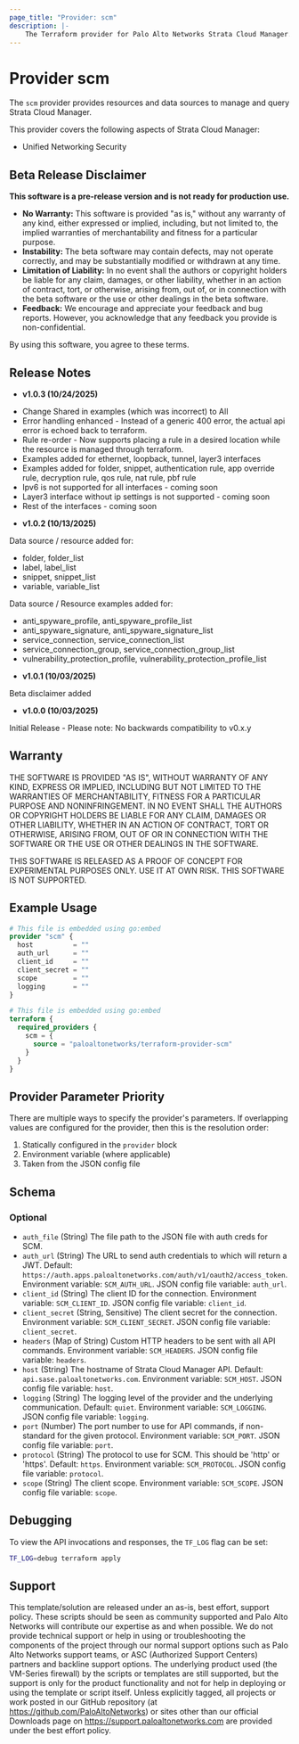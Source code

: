 ```yaml
---
page_title: "Provider: scm"
description: |-
    The Terraform provider for Palo Alto Networks Strata Cloud Manager.
---
```


# Provider scm

The `scm` provider provides resources and data sources to manage and query Strata Cloud Manager.

This provider covers the following aspects of Strata Cloud Manager:
* Unified Networking Security

## Beta Release Disclaimer

**This software is a pre-release version and is not ready for production use.**

*   **No Warranty:** This software is provided "as is," without any warranty of any kind, either expressed or implied, including, but not limited to, the implied warranties of merchantability and fitness for a particular purpose.
*   **Instability:** The beta software may contain defects, may not operate correctly, and may be substantially modified or withdrawn at any time.
*   **Limitation of Liability:** In no event shall the authors or copyright holders be liable for any claim, damages, or other liability, whether in an action of contract, tort, or otherwise, arising from, out of, or in connection with the beta software or the use or other dealings in the beta software.
*   **Feedback:** We encourage and appreciate your feedback and bug reports. However, you acknowledge that any feedback you provide is non-confidential.

By using this software, you agree to these terms.

## Release Notes

*   **v1.0.3 (10/24/2025)**

- Change Shared in examples (which was incorrect) to All
- Error handling enhanced - Instead of a generic 400 error, the actual api error is echoed back to terraform.
- Rule re-order - Now supports placing a rule in a desired location while the resource is managed through terraform.
- Examples added for ethernet, loopback, tunnel, layer3 interfaces
- Examples added for folder, snippet, authentication rule, app override rule, decryption rule, qos rule, nat rule, pbf rule
- Ipv6 is not supported for all interfaces - coming soon
- Layer3 interface without ip settings is not supported - coming soon
- Rest of the interfaces - coming soon

*   **v1.0.2 (10/13/2025)**

Data source / resource added for:

- folder, folder_list
- label, label_list
- snippet, snippet_list
- variable, variable_list

Data source / Resource examples added for:

- anti_spyware_profile, anti_spyware_profile_list
- anti_spyware_signature, anti_spyware_signature_list
- service_connection, service_connection_list
- service_connection_group, service_connection_group_list
- vulnerability_protection_profile, vulnerability_protection_profile_list

*   **v1.0.1 (10/03/2025)**

Beta disclaimer added

*   **v1.0.0 (10/03/2025)**

Initial Release - Please note: No backwards compatibility to v0.x.y

## Warranty

THE SOFTWARE IS PROVIDED "AS IS", WITHOUT WARRANTY OF ANY KIND, EXPRESS OR IMPLIED, INCLUDING BUT NOT LIMITED TO THE WARRANTIES OF MERCHANTABILITY, FITNESS FOR A PARTICULAR PURPOSE AND NONINFRINGEMENT. IN NO EVENT SHALL THE AUTHORS OR COPYRIGHT HOLDERS BE LIABLE FOR ANY CLAIM, DAMAGES OR OTHER LIABILITY, WHETHER IN AN ACTION OF CONTRACT, TORT OR OTHERWISE, ARISING FROM, OUT OF OR IN CONNECTION WITH THE SOFTWARE OR THE USE OR OTHER DEALINGS IN THE SOFTWARE.

THIS SOFTWARE IS RELEASED AS A PROOF OF CONCEPT FOR EXPERIMENTAL PURPOSES ONLY. USE IT AT OWN RISK. THIS SOFTWARE IS NOT SUPPORTED.


## Example Usage

```terraform
# This file is embedded using go:embed
provider "scm" {
  host          = ""
  auth_url      = ""
  client_id     = ""
  client_secret = ""
  scope         = ""
  logging       = ""
}

# This file is embedded using go:embed
terraform {
  required_providers {
    scm = {
      source = "paloaltonetworks/terraform-provider-scm"
    }
  }
}
```


## Provider Parameter Priority

There are multiple ways to specify the provider's parameters.  If overlapping values are configured for the provider, then this is the resolution order:

1. Statically configured in the `provider` block
2. Environment variable (where applicable)
3. Taken from the JSON config file


<!-- schema generated by tfplugindocs -->
## Schema

### Optional

- `auth_file` (String) The file path to the JSON file with auth creds for SCM.
- `auth_url` (String) The URL to send auth credentials to which will return a JWT. Default: `https://auth.apps.paloaltonetworks.com/auth/v1/oauth2/access_token`. Environment variable: `SCM_AUTH_URL`. JSON config file variable: `auth_url`.
- `client_id` (String) The client ID for the connection. Environment variable: `SCM_CLIENT_ID`. JSON config file variable: `client_id`.
- `client_secret` (String, Sensitive) The client secret for the connection. Environment variable: `SCM_CLIENT_SECRET`. JSON config file variable: `client_secret`.
- `headers` (Map of String) Custom HTTP headers to be sent with all API commands. Environment variable: `SCM_HEADERS`. JSON config file variable: `headers`.
- `host` (String) The hostname of Strata Cloud Manager API. Default: `api.sase.paloaltonetworks.com`. Environment variable: `SCM_HOST`. JSON config file variable: `host`.
- `logging` (String) The logging level of the provider and the underlying communication. Default: `quiet`. Environment variable: `SCM_LOGGING`. JSON config file variable: `logging`.
- `port` (Number) The port number to use for API commands, if non-standard for the given protocol. Environment variable: `SCM_PORT`. JSON config file variable: `port`.
- `protocol` (String) The protocol to use for SCM. This should be 'http' or 'https'. Default: `https`. Environment variable: `SCM_PROTOCOL`. JSON config file variable: `protocol`.
- `scope` (String) The client scope. Environment variable: `SCM_SCOPE`. JSON config file variable: `scope`.


## Debugging

To view the API invocations and responses, the `TF_LOG` flag can be set:

```bash
TF_LOG=debug terraform apply
```


## Support

This template/solution are released under an as-is, best effort, support policy. These scripts should be seen as community supported and Palo Alto Networks will contribute our expertise as and when possible. We do not provide technical support or help in using or troubleshooting the components of the project through our normal support options such as Palo Alto Networks support teams, or ASC (Authorized Support Centers) partners and backline support options. The underlying product used (the VM-Series firewall) by the scripts or templates are still supported, but the support is only for the product functionality and not for help in deploying or using the template or script itself. Unless explicitly tagged, all projects or work posted in our GitHub repository (at https://github.com/PaloAltoNetworks) or sites other than our official Downloads page on https://support.paloaltonetworks.com are provided under the best effort policy.
